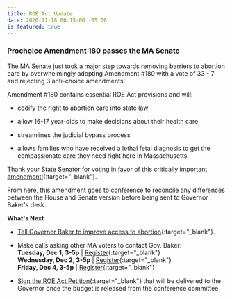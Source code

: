 ```yaml
---
title: ROE Act Update
date: 2020-11-18 06:15:00 -05:00
is featured: true
---
```


### Prochoice Amendment 180 passes the MA Senate

The MA Senate just took a major step towards removing barriers to abortion care by overwhelmingly adopting Amendment #180 with a vote of 33 - 7 and rejecting 3 anti-choice amendments!

Amendment #180 contains essential ROE Act provisions and will:

* codify the right to abortion care into state law

* allow 16-17 year-olds to make decisions about their health care

* streamlines the judicial bypass process

* allows families who have received a lethal fetal diagnosis to get the compassionate care they need right here in Massachusetts

[Thank your State Senator for voting in favor of this critically important amendment!](https://actionnetwork.org/letters/thank-your-senator-for-voting-to-improve-abortion-access?clear_id=true){:target="_blank"}.

From here, this amendment goes to conference to reconcile any differences between the House and Senate version before being sent to Governor Baker's desk.

**What's Next**

* [Tell Governor Baker to improve access to abortion](https://actionnetwork.org/letters/emailcharliebaker-roeact?clear_id=true){:target="_blank"}.  

* Make calls asking other MA voters to contact Gov. Baker:   \
  **Tuesday, Dec 1, 3-5p** | [Register](https://aclu.zoom.us/meeting/register/tZYpdeyuqjktGdIeekuOnKQTPu2xlzDortRN?fbclid=IwAR2xUE-pInFyVdd3dcl_3zwnXq_PvDAr7JiQ7AacPQ_YjhfRlAlkbTLoVm0){:target="_blank"}  \
  **Wednesday, Dec 2, 3-5p** | [Register](https://www.weareplannedparenthoodaction.org/a/phone-bank-abortion-access){:target="_blank"}  \
  **Friday, Dec 4, 3-5p** | [Register](https://docs.google.com/forms/d/e/1FAIpQLScUqRv1hw-CyiPvd6IGrfstDBT6GWh3xAYdVgM7vvxkzkJZUw/viewform){:target="_blank"}  

* [Sign the ROE Act Petition](https://actionnetwork.org/petitions/we-need-the-roe-act-now){:target="_blank"} that will be delivered to the Governor once the budget is released from the conference committee. 